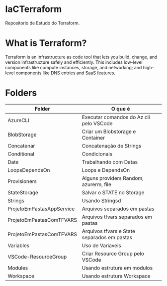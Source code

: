 # IaCTerraform

Repositorio de Estudo do Terraform.


# What is Terraform?
Terraform is an infrastructure as code tool that lets you build, change, and version infrastructure safely and efficiently. This includes low-level components like compute instances, storage, and networking; and high-level components like DNS entries and SaaS features.

# Folders
| Folder  | O que é   |
| ------------ | ------------ |
|AzureCLI| Executar comandos do Az cli pelo VSCode  |
|BlobStorage| Criar um Blobstorage e Container |
|Concatenar| Concatenação de Strings  |
|Conditional| Condicionais  |
|Date| Trabalhando com Datas  |
|LoopsDependsOn| Loops e DependsOn  |
|Provisioners| Alguns providers Random, azurerm, file  |
|StateStorage| Salvar o STATE no Storage  |
|Strings| Usando Stringsd  |
|ProjetoEmPastasAppService| Arquivos separados em pastas   |
|ProjetoEmPastasComTFVARS| Arquivos tfvars separados em pastas  |
|ProjetoEmPastasComTFVARS| Arquivos tfvars e State separados em pastas  |
|Variables| Uso de Variaveis  |
|VSCode-ResourceGroup| Criar Resource Group pelo VSCode  |
|Modules| Usando estrutura em modulos  |
|Workspace| Usando estrutura Workspace  |
